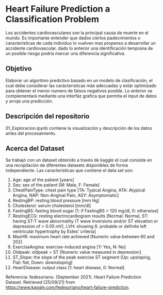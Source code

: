 # Heart Failure Prediction a Classification Problem

Los accidentes cardiovasculares son la principal causa de muerte en el mundo. Es importante entender que dados ciertos padecimientos o caracteristicas de cada individuo lo vuelven mas propenso a desarrollar un accidente cardiovascular, dado lo anterior una identificación temprana de un posible riesgo podría marcar una diferencia significatíva.

## Objetivo 
Elaborar un algoritmo predictivo basado en un modelo de clasificación, el cual debe considerar las carácteristicas más adecuadas y estár optimizado para obtener el menor numero de falsos negativos posible. Lo anterior se complementará mediante una interfáz grafica que permita el input de datos y arroje una predicción.

## Descripción del repositorio
01_Exploracion.ipynb contiene la visualización y descripción de los datos antes del procesamiento.

## Acerca del Dataset
Se trabajó con un dataset obtenido a través de kaggle el cual consiste en una recopilación de diferentes datasets disponibles de forma independiente. Las características que contiene el data set son:

1. Age: age of the patient [years]
2. Sex: sex of the patient [M: Male, F: Female]
3. ChestPainType: chest pain type [TA: Typical Angina, ATA: Atypical Angina, NAP: Non-Anginal Pain, ASY: Asymptomatic]
4. RestingBP: resting blood pressure [mm Hg]
5. Cholesterol: serum cholesterol [mm/dl]
6. FastingBS: fasting blood sugar [1: if FastingBS > 120 mg/dl, 0: otherwise]
7. RestingECG: resting electrocardiogram results [Normal: Normal, ST: having ST-T wave abnormality (T wave inversions and/or ST elevation or depression of > 0.05 mV), LVH: showing 8. probable or definite left ventricular hypertrophy by Estes' criteria]
9. MaxHR: maximum heart rate achieved [Numeric value between 60 and 202]
10. ExerciseAngina: exercise-induced angina [Y: Yes, N: No]
11. Oldpeak: oldpeak = ST [Numeric value measured in depression]
12. ST_Slope: the slope of the peak exercise ST segment [Up: upsloping, Flat: flat, Down: downsloping]
13. HeartDisease: output class [1: heart disease, 0: Normal]


Referencia: fedesoriano. (September 2021). Heart Failure Prediction Dataset.
Retrieved [25/09/21] from https://www.kaggle.com/fedesoriano/heart-failure-prediction.

